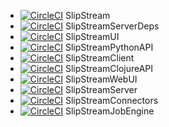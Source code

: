  - [![CircleCI](https://circleci.com/gh/slipstream/SlipStream/tree/master.svg?style=svg)](https://circleci.com/gh/slipstream/SlipStream/tree/master) SlipStream
 - [![CircleCI](https://circleci.com/gh/slipstream/SlipStreamServerDeps/tree/master.svg?style=svg)](https://circleci.com/gh/slipstream/SlipStreamServerDeps/tree/master) SlipStreamServerDeps
 - [![CircleCI](https://circleci.com/gh/slipstream/SlipStreamUI/tree/master.svg?style=svg)](https://circleci.com/gh/slipstream/SlipStreamUI/tree/master) SlipStreamUI
 - [![CircleCI](https://circleci.com/gh/slipstream/SlipStreamPythonAPI/tree/master.svg?style=svg)](https://circleci.com/gh/slipstream/SlipStreamPythonAPI/tree/master) SlipStreamPythonAPI
 - [![CircleCI](https://circleci.com/gh/slipstream/SlipStreamClient/tree/master.svg?style=svg)](https://circleci.com/gh/slipstream/SlipStreamClient/tree/master) SlipStreamClient
 - [![CircleCI](https://circleci.com/gh/slipstream/SlipStreamClojureAPI/tree/master.svg?style=svg)](https://circleci.com/gh/slipstream/SlipStreamClojureAPI/tree/master) SlipStreamClojureAPI
 - [![CircleCI](https://circleci.com/gh/slipstream/SlipStreamWebUI/tree/master.svg?style=svg)](https://circleci.com/gh/slipstream/SlipStreamWebUI/tree/master) SlipStreamWebUI
 - [![CircleCI](https://circleci.com/gh/slipstream/SlipStreamServer/tree/master.svg?style=svg)](https://circleci.com/gh/slipstream/SlipStreamServer/tree/master) SlipStreamServer
 - [![CircleCI](https://circleci.com/gh/slipstream/SlipStreamConnectors/tree/master.svg?style=svg)](https://circleci.com/gh/slipstream/SlipStreamConnectors/tree/master) SlipStreamConnectors
 - [![CircleCI](https://circleci.com/gh/slipstream/SlipStreamJobEngine/tree/master.svg?style=svg)](https://circleci.com/gh/slipstream/SlipStreamJobEngine/tree/master) SlipStreamJobEngine
